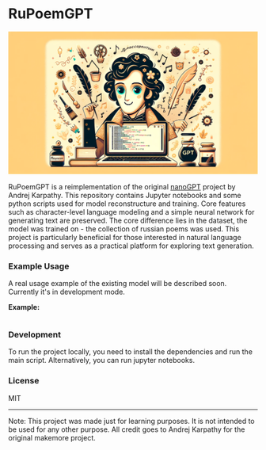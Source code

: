 # RuPoemGPT

![header](header.png)

RuPoemGPT is a reimplementation of the original [nanoGPT](https://github.com/karpathy/nanoGPT) project by Andrej Karpathy. This repository contains Jupyter notebooks and some python scripts used for model reconstructure and training. Core features such as character-level language modeling and a simple neural network for generating text are preserved. The core difference lies in the dataset, the model was trained on - the collection of russian poems was used. This project is particularly beneficial for those interested in natural language processing and serves as a practical platform for exploring text generation.

### Example Usage

A real usage example of the existing model will be described soon. Currently it's in development mode.

**Example:**

```python

```

### Development

To run the project locally, you need to install the dependencies and run the main script. Alternatively, you can run jupyter notebooks.


### License

MIT

---

Note: This project was made just for learning purposes. It is not intended to be used for any other purpose. All credit goes to Andrej Karpathy for the original makemore project.
